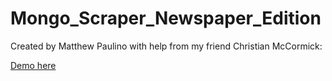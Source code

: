# Mongo_Scraper_Newspaper_Edition




Created by Matthew Paulino with help from my friend Christian McCormick:

[Demo here](https://guamcracker-newspaper-scraper.herokuapp.com/)

